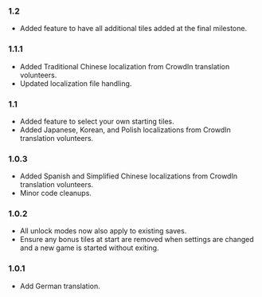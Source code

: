 ### 1.2
- Added feature to have all additional tiles added at the final milestone.

### 1.1.1
- Added Traditional Chinese localization from CrowdIn translation volunteers.
- Updated localization file handling.

### 1.1
- Added feature to select your own starting tiles.
- Added Japanese, Korean, and Polish localizations from CrowdIn translation volunteers.

### 1.0.3
- Added Spanish and Simplified Chinese localizations from CrowdIn translation volunteers.
- Minor code cleanups.

### 1.0.2
- All unlock modes now also apply to existing saves.
- Ensure any bonus tiles at start are removed when settings are changed and a new game is started without exiting.

### 1.0.1
- Add German translation.